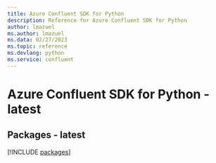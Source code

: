```yaml
---
title: Azure Confluent SDK for Python
description: Reference for Azure Confluent SDK for Python
author: lmazuel
ms.author: lmazuel
ms.data: 02/27/2023
ms.topic: reference
ms.devlang: python
ms.service: confluent
---
```

# Azure Confluent SDK for Python - latest
## Packages - latest
[!INCLUDE [packages](confluent-index.md)]